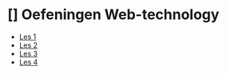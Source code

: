 # [] Oefeningen Web-technology
- [Les 1](Oefeningen-web-technology/Les1.md)
- [Les 2](Oefeningen-web-technology/Les2.md)
- [Les 3](Oefeningen-web-technology/Les3.md)
- [Les 4](Oefeningen-web-technology/Les4.md)